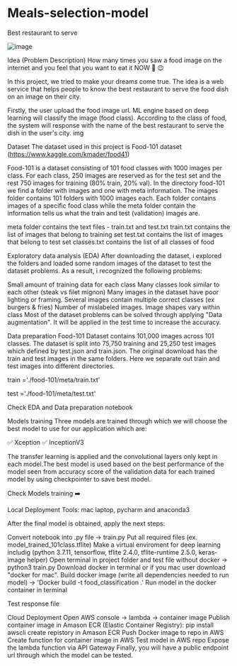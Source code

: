 # Meals-selection-model

Best restaurant to serve

![image](https://user-images.githubusercontent.com/96236642/152838158-f1ab7b6f-3653-43f9-a244-ba96eb0b619c.png)

Idea (Problem Description)
How many times you saw a food image on the internet and you feel that you want to eat it NOW 🤩 😉

In this project, we tried to make your dreams come true. The idea is a web service that helps people to know the best restaurant to serve the food dish on an image on their city.

Firstly, the user upload the food image url.
ML engine based on deep learning will classify the image (food class).
According to the class of food, the system will response with the name of the best restaurant to serve the dish in the user's city.
img

Dataset
The dataset used in this project is Food-101 dataset (https://www.kaggle.com/kmader/food41)

Food-101 is a dataset consisting of 101 food classes with 1000 images per class. For each class, 250 images are reserved as for the test set and the rest 750 images for training (80% train, 20% val). In the directory food-101 we find a folder with images and one with meta information. The images folder contains 101 folders with 1000 images each. Each folder contains images of a specific food class while the meta folder contain the information tells us what the train and test (validation) images are.

meta folder contains the text files - train.txt and test.txt
train.txt contains the list of images that belong to training set
test.txt contains the list of images that belong to test set
classes.txt contains the list of all classes of food

Exploratory data analysis (EDA)
After downloading the dataset, i explored the folders and loaded some random images of the dataset to test the dataset problems. As a result, i recognized the following problems:

Small amount of training data for each class
Many classes look similar to each other (steak vs filet mignon)
Many images in the dataset have poor lighting or framing.
Several images contain multiple correct classes (ex burgers & fries)
Number of mislabeled images.
Image shapes vary within class
Most of the dataset problems can be solved through applying "Data augmentation". It will be applied in the test time to increase the accuracy.

Data preparation
Food-101 Dataset contains 101,000 images across 101 classes. The dataset is split into 75,750 training and 25,250 test images which defined by test.json and train.json. The original download has the train and test images in the same folders. Here we separate out train and test images into different directories.

train ='./food-101/meta/train.txt'

test ='./food-101/meta/test.txt'

Check EDA and Data preparation notebook 

Models training
Three models are trained through which we will choose the best model to use for our application which are:

✅ Xception ✅ InceptionV3

The transfer learning is applied and the convolutional layers only kept in each model.The best model is used based on the best performance of the model seen from accuracy score of the validation data for each trained model by using checkpointer to save best model.

Check Models training ➡️ 

Local Deployment
Tools: mac laptop, pycharm and anaconda3

After the final model is obtained, apply the next steps:

Convert notebook into .py file -> train.py
Put all required files (ex. model_trained_101class.tflite)
Make a virtual enviroment for deep learning includig (python 3.7.11, tensorflow, tflite 2.4.0, tflite-runtime 2.5.0, keras-image helper)
Open terminal in project folder and test file without docker -> python3 train.py
Download docker in terminal or if you mac user download "docker for mac".
Build docker image (write all dependencies needed to run model) -> 'Docker build -t food_classification .'
Run model in the docker container in terminal

Test response file


Cloud Deployment
Open AWS console -> lambda -> container image
Publish container image in Amason ECR (Elastic Container Registry):
pip install awscli
create repistory in Amason ECR
Push Docker image to repo in AWS
Create function for container image in AWS
Test model in AWS repo
Expose the lambda function via API Gateway
Finally, you will have a public endpoint url through which the model can be tested.
